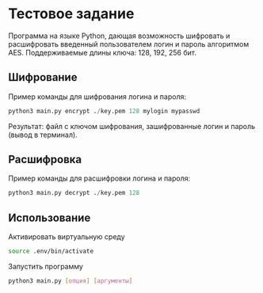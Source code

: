 # Тестовое задание

Программа на языке Python, дающая возможность шифровать и расшифровать введенный пользователем логин и пароль алгоритмом AES.
Поддерживаемые длины ключа: 128, 192, 256 бит.

## Шифрование

Пример команды для шифрования логина и пароля:

```python
python3 main.py encrypt ./key.pem 128 mylogin mypasswd
```

Результат: файл с ключом шифрования, зашифрованные логин и пароль (вывод в терминал).


## Расшифровка

Пример команды для расшифровки логина и пароля:

```python
python3 main.py decrypt ./key.pem 128
```

## Использование
Активировать виртуальную среду
```sh
source .env/bin/activate
```

Запустить программу
```sh
python3 main.py [опция] [аргументы]
```

